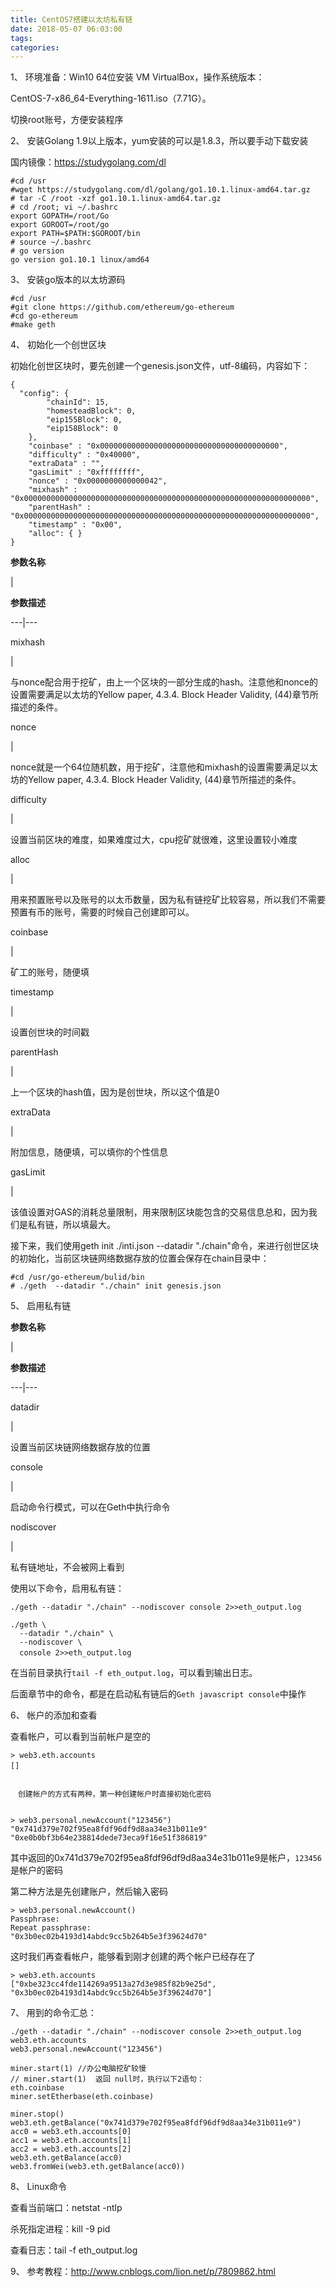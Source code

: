 ```yaml
---
title: CentOS7搭建以太坊私有链
date: 2018-05-07 06:03:00
tags: 
categories: 
---
```

 1、 环境准备：Win10 64位安装 VM VirtualBox，操作系统版本：

CentOS-7-x86_64-Everything-1611.iso（7.71G）。

切换root账号，方便安装程序

2、 安装Golang 1.9以上版本，yum安装的可以是1.8.3，所以要手动下载安装

国内镜像：<https://studygolang.com/dl>

    
    
    #cd /usr
    #wget https://studygolang.com/dl/golang/go1.10.1.linux-amd64.tar.gz
    # tar -C /root -xzf go1.10.1.linux-amd64.tar.gz
    # cd /root; vi ~/.bashrc
    export GOPATH=/root/Go
    export GOROOT=/root/go
    export PATH=$PATH:$GOROOT/bin
    # source ~/.bashrc
    # go version
    go version go1.10.1 linux/amd64

3、 安装go版本的以太坊源码

    
    
    #cd /usr
    #git clone https://github.com/ethereum/go-ethereum
    #cd go-ethereum
    #make geth

4、 初始化一个创世区块

初始化创世区块时，要先创建一个genesis.json文件，utf-8编码，内容如下：

    
    
    {
      "config": {
            "chainId": 15,
            "homesteadBlock": 0,
            "eip155Block": 0,
            "eip158Block": 0
        },
        "coinbase" : "0x0000000000000000000000000000000000000000",
        "difficulty" : "0x40000",
        "extraData" : "",
        "gasLimit" : "0xffffffff",
        "nonce" : "0x0000000000000042",
        "mixhash" : "0x0000000000000000000000000000000000000000000000000000000000000000",
        "parentHash" : "0x0000000000000000000000000000000000000000000000000000000000000000",
        "timestamp" : "0x00",
        "alloc": { }
    }
    

**参数名称**

|

**参数描述**  
  
---|---  
  
mixhash

|

与nonce配合用于挖矿，由上一个区块的一部分生成的hash。注意他和nonce的设置需要满足以太坊的Yellow paper, 4.3.4. Block
Header Validity, (44)章节所描述的条件。  
  
nonce

|

nonce就是一个64位随机数，用于挖矿，注意他和mixhash的设置需要满足以太坊的Yellow paper, 4.3.4. Block Header
Validity, (44)章节所描述的条件。  
  
difficulty

|

设置当前区块的难度，如果难度过大，cpu挖矿就很难，这里设置较小难度  
  
alloc

|

用来预置账号以及账号的以太币数量，因为私有链挖矿比较容易，所以我们不需要预置有币的账号，需要的时候自己创建即可以。  
  
coinbase

|

矿工的账号，随便填  
  
timestamp

|

设置创世块的时间戳  
  
parentHash

|

上一个区块的hash值，因为是创世块，所以这个值是0  
  
extraData

|

附加信息，随便填，可以填你的个性信息  
  
gasLimit

|

该值设置对GAS的消耗总量限制，用来限制区块能包含的交易信息总和，因为我们是私有链，所以填最大。  
  
接下来，我们使用geth init ./inti.json --datadir
"./chain"命令，来进行创世区块的初始化，当前区块链网络数据存放的位置会保存在chain目录中：

    
    
    #cd /usr/go-ethereum/bulid/bin
    # ./geth  --datadir "./chain" init genesis.json



5、 启用私有链



**参数名称**

|

**参数描述**  
  
---|---  
  
datadir

|

设置当前区块链网络数据存放的位置  
  
console

|

启动命令行模式，可以在Geth中执行命令  
  
nodiscover

|

私有链地址，不会被网上看到  
  
使用以下命令，启用私有链：

    
    
    ./geth --datadir "./chain" --nodiscover console 2>>eth_output.log
    
    ./geth \
      --datadir "./chain" \
      --nodiscover \
      console 2>>eth_output.log　　　　

在当前目录执行`tail -f eth_output.log`，可以看到输出日志。

后面章节中的命令，都是在启动私有链后的`Geth javascript console`中操作

6、 帐户的添加和查看

查看帐户，可以看到当前帐户是空的

    
    
    > web3.eth.accounts
    []　
    
    
    　创建帐户的方式有两种，第一种创建帐户时直接初始化密码
    
    
    > web3.personal.newAccount("123456")
    "0x741d379e702f95ea8fdf96df9d8aa34e31b011e9"
    "0xe0b0bf3b64e238814dede73eca9f16e51f386819" 

其中返回的0x741d379e702f95ea8fdf96df9d8aa34e31b011e9是帐户，`123456`是帐户的密码

  
第二种方法是先创建账户，然后输入密码

    
    
    > web3.personal.newAccount()
    Passphrase:
    Repeat passphrase:
    "0x3b0ec02b4193d14abdc9cc5b264b5e3f39624d70"

这时我们再查看帐户，能够看到刚才创建的两个帐户已经存在了

    
    
    > web3.eth.accounts
    ["0xbe323cc4fde114269a9513a27d3e985f82b9e25d", "0x3b0ec02b4193d14abdc9cc5b264b5e3f39624d70"] 

7、 用到的命令汇总：

    
    
    ./geth --datadir "./chain" --nodiscover console 2>>eth_output.log
    web3.eth.accounts
    web3.personal.newAccount("123456")   
    
    miner.start(1) //办公电脑挖矿较慢
    // miner.start(1)  返回 null时，执行以下2语句：
    eth.coinbase
    miner.setEtherbase(eth.coinbase) 
    
    miner.stop()
    web3.eth.getBalance("0x741d379e702f95ea8fdf96df9d8aa34e31b011e9")
    acc0 = web3.eth.accounts[0]
    acc1 = web3.eth.accounts[1]
    acc2 = web3.eth.accounts[2]
    web3.eth.getBalance(acc0)
    web3.fromWei(web3.eth.getBalance(acc0)) 

8、 Linux命令

查看当前端口：netstat -ntlp

杀死指定进程：kill -9 pid

查看日志：tail -f eth_output.log



9、 参考教程：<http://www.cnblogs.com/lion.net/p/7809862.html>



